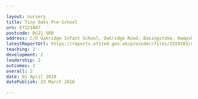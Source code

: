 ```yaml
---

layout: nursery
title: Tiny Oaks Pre-School
urn: EY221807
postcode: RG21 5RR
address: C/O Oakridge Infant School, Oakridge Road, Basingstoke, Hampshire, RG21 5RR
latestReportUrl: https://reports.ofsted.gov.uk/provider/files/2559283/urn/EY221807.pdf
teaching: 2
development: 2
leadership: 2
outcomes: 2
overall: 2
date: 01 April 2018 
datePublish: 23 March 2016

---
```

